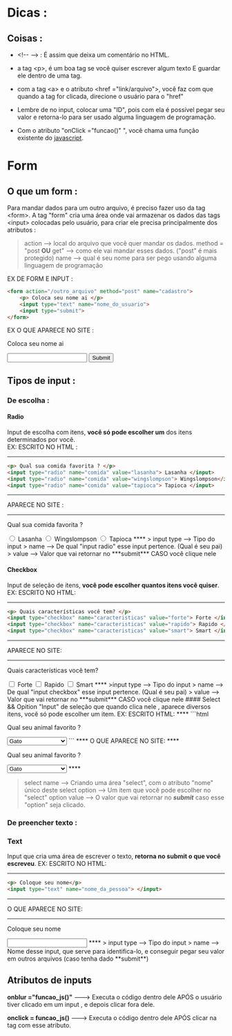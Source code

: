 # Dicas :
## Coisas :
-  \<!-- --> : É assim que deixa um comentário no HTML.

-  a tag \<p>, é um boa tag se você quiser escrever algum texto E guardar ele dentro de uma tag.

-  com a tag \<a> e o atributo <href ="link/arquivo">, você faz com que quando a tag for clicada, direcione o usuário para o "href"

-  Lembre de no input, colocar uma "ID", pois com ela é possível pegar seu valor e retorna-lo para ser usado alguma linguagem de programação.

* Com o atributo "onClick ="funcao()" ", você chama uma função existente do [javascript](JavaScript).



# Form 
## O que um form :
Para mandar dados para um outro arquivo, é preciso fazer uso da tag \<form>.
A tag "form" cria uma área onde vai armazenar os dados das tags \<input> colocadas pelo usuário, para criar ele precisa principalmente dos atributos  :
> action --> local do arquivo que você quer mandar os dados.
> method = "post **OU** get" --> como ele vai mandar esses dados. ("post" é mais protegido)
> name --> qual é seu nome para ser pego usando alguma linguagem de programação

EX DE FORM E INPUT : 
```html 
<form action="/outro_arquivo" method="post" name="cadastro">
	<p> Coloca seu nome ai </p>
	<input type="text" name="nome_do_usuario"> 
	<input type="submit"> 
</form>
```

EX O QUE APARECE NO SITE :
<form action="/outro_arquivo" method="post" name="cadastro">
	<p> Coloca seu nome ai </p>
	<input type="text" name="nome_do_usuario"> 
	<input type="submit"> 
</form>

## Tipos de input :
### De escolha : 
#### Radio 
Input de escolha com itens, **você só pode escolher um** dos itens determinados por você.   
EX:
ESCRITO NO HTML :
****
```html
<p> Qual sua comida favorita ? </p>
<input type="radio" name="comida" value="lasanha"> Lasanha </input>
<input type="radio" name="comida" value="wingslompson"> Wingslompson</input>
<input type="radio" name="comida" value="tapioca"> Tapioca </input>
```
****
APARECE NO SITE :
****
<p> Qual sua comida favorita ? </p>
<input type="radio" name="comida" value="lasanha"> Lasanha 
<input type="radio" name="comida" value="wingslompson"> Wingslompson
<input type="radio" name="comida" value="tapioca"> Tapioca 
****
> input type --> Tipo do input  
> name --> De qual "input radio" esse input pertence. (Qual é seu pai) 
> value --> Valor que vai retornar no ***submit*** CASO você clique nele  

#### Checkbox 
Input de seleção de itens, **você pode escolher quantos itens você quiser**.
EX:
ESCRITO NO HTML:
****
```html
<p> Quais características você tem? </p>
<input type="checkbox" name="caracteristicas" value="forte"> Forte </input>
<input type="checkbox" name="caracteristicas" value="rapido"> Rapido </input>
<input type="checkbox" name="caracteristicas" value="smart"> Smart </input>
```
****
APARECE NO SITE:
****
<p> Quais características você tem? </p>
<input type="checkbox" name="caracteristicas" value="forte"> Forte 
<input type="checkbox" name="caracteristicas" value="rapido"> Rapido 
<input type="checkbox" name="caracteristicas" value="smart"> Smart 
****
  >input type --> Tipo do input  
> name --> De qual "input checkbox" esse input pertence. (Qual é seu pai) 
> value --> Valor que vai retornar no ***submit*** CASO você clique nele  
#### Select && Opition 
"Input" de seleção que quando clica nele , aparece diversos itens, você só pode escolher um item. 
EX:
ESCRITO HTML:
****
```html
<p> Qual seu animal favorito ? </p>
<select name="animais">
	<option value="gato"> Gato </option>
	<option value="cachorro"> Cachorro </option>
	<option value="humano"> Humanos </option>
	<option value="dragao_de_komodo"> Dragão de Komodo </option>
</select>
```
****
O QUE APARECE NO SITE:
****
<p> Qual seu animal favorito ? </p>
<select name="animais">
	<option value="gato"> Gato </option>
	<option value="cachorro"> Cachorro </option>
	<option value="humano"> Humanos </option>
	<option value="dragao_de_komodo"> Dragão de Komodo </option>
</select>
****

> select name --> Criando uma área "select", com o atributo "nome" único deste select 
> option --> Um item que você pode escolher no "select"
> option value --> O valor que vai retornar no ***submit*** caso esse "option" seja clicado. 
### De preencher texto : 
### Text 
Input que cria uma área de escrever o texto, **retorna no submit o que você escreveu**.
EX: 
ESCRITO NO HTML:
****
```html
<p> Coloque seu nome</p> 
<input type="text" name="nome_da_pessoa"> </input>
```
****
O QUE APARECE NO SITE:
****
<p> Coloque seu nome</p> 
<input type="text" name="nome_da_pessoa"> 
****
> input type --> Tipo do input  
> name --> Nome desse input, que serve para identifica-lo, e conseguir pegar seu valor em outros arquivos (caso tenha dado **submit**)



## Atributos de inputs
**onblur ="funcao_js()"** ---> Executa o código dentro dele APÓS o usuário tiver clicado em um input , e depois clicar fora dele. 

**onclick = funcao_js()** ---> Executa o código dentro dele APÓS clicar na tag com esse atributo.


